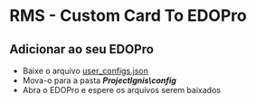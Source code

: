 # RMS - Custom Card To EDOPro

## Adicionar ao seu EDOPro
- Baixe o arquivo [user_configs.json][df1]
- Mova-o para a pasta ***ProjectIgnis\config***
- Abra o EDOPro e espere os arquivos serem baixados


[df1]: <https://drive.google.com/file/d/1fxlMTVfdjtR6EZn51hECSwp4Vv_yIXQh/view?usp=share_link>
